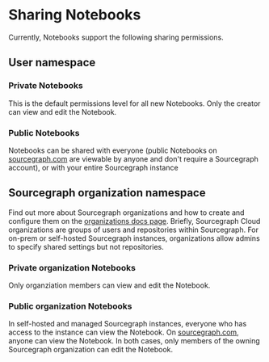# Sharing Notebooks

Currently, Notebooks support the following sharing permissions.

## User namespace

### Private Notebooks
This is the default permissions level for all new Notebooks. Only the creator can view and edit the Notebook.

### Public Notebooks
Notebooks can be shared with everyone (public Notebooks on [sourcegraph.com](https://sourcegraph.com) are viewable by anyone and don't require a Sourcegraph account), or with your entire Sourcegraph instance

## Sourcegraph organization namespace
Find out more about Sourcegraph organizations and how to create and configure them on the [organizations docs page](../admin/organizations.md). Briefly, Sourcegraph Cloud organizations are groups of users and repositories within Sourcegraph. For on-prem or self-hosted Sourcegraph instances, organizations allow admins to specify shared settings but not repositories.

### Private organization Notebooks
Only organziation members can view and edit the Notebook.

### Public organization Notebooks
In self-hosted and managed Sourcegraph instances, everyone who has access to the instance can view the Notebook. On [sourcegraph.com](https://sourcegraph.com), anyone can view the Notebook. In both cases, only members of the owning Sourcegraph organization can edit the Notebook.

